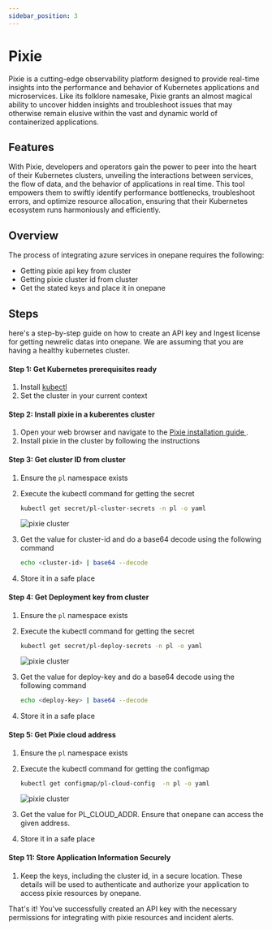 ```yaml
---
sidebar_position: 3
---
```

# Pixie 

Pixie is a cutting-edge observability platform designed to provide real-time insights into the performance and behavior of Kubernetes applications and microservices. Like its folklore namesake, Pixie grants an almost magical ability to uncover hidden insights and troubleshoot issues that may otherwise remain elusive within the vast and dynamic world of containerized applications.

## Features

With Pixie, developers and operators gain the power to peer into the heart of their Kubernetes clusters, unveiling the interactions between services, the flow of data, and the behavior of applications in real time. This tool empowers them to swiftly identify performance bottlenecks, troubleshoot errors, and optimize resource allocation, ensuring that their Kubernetes ecosystem runs harmoniously and efficiently.


## Overview

The process of integrating azure services in onepane requires the following:

- Getting pixie api key from cluster
- Getting pixie cluster id from cluster
- Get the stated keys and place it in onepane

## Steps

here's a step-by-step guide on how to create an API key and Ingest license for getting newrelic datas into onepane. We are assuming that you are having a healthy kubernetes cluster.


#### Step 1: Get Kubernetes prerequisites ready

1. Install [kubectl](https://kubernetes.io/docs/tasks/tools/)
2. Set the cluster in your current context

#### Step 2: Install pixie in a kuberentes cluster

1. Open your web browser and navigate to the [Pixie installation guide ](https://docs.px.dev/installing-pixie/install-guides/community-cloud-for-pixie/).
2. Install pixie in the cluster by following the instructions

#### Step 3: Get cluster ID from cluster

1. Ensure the `pl` namespace exists
2. Execute the kubectl command for getting the secret

    ```bash
    kubectl get secret/pl-cluster-secrets -n pl -o yaml
    ```

    ![pixie cluster](/images/integrations/pixie/px_1.png)

3. Get the value for cluster-id and do a base64 decode using the following command

     ```bash
    echo <cluster-id> | base64 --decode
    ```

4. Store it in a safe place


#### Step 4: Get Deployment key from cluster

1. Ensure the `pl` namespace exists
2. Execute the kubectl command for getting the secret

    ```bash
    kubectl get secret/pl-deploy-secrets -n pl -o yaml
    ```

    ![pixie cluster](/images/integrations/pixie/px_2.png)

3. Get the value for deploy-key and do a base64 decode using the following command

     ```bash
    echo <deploy-key> | base64 --decode
    ```

4. Store it in a safe place

#### Step 5: Get Pixie cloud address

1. Ensure the `pl` namespace exists
2. Execute the kubectl command for getting the configmap

    ```bash
    kubectl get configmap/pl-cloud-config  -n pl -o yaml
    ```

    ![pixie cluster](/images/integrations/pixie/px_3.png)

3. Get the value for PL_CLOUD_ADDR. Ensure that onepane can access the given address.

4. Store it in a safe place
  
#### Step 11: Store Application Information Securely

1. Keep the keys, including the cluster id, in a secure location. These details will be used to authenticate and authorize your application to access pixie resources by onepane.

That's it! You've successfully created an API key with the necessary permissions for integrating with pixie resources and incident alerts.